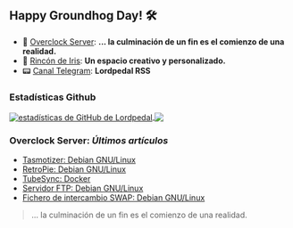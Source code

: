 ## Happy Groundhog Day! 🛠️

- 🤖 [Overclock Server](https://lordpedal.github.io/ "Overclock Server"): **... la culminación de un fin es el comienzo de una realidad.**
- 🌈 [Rincón de Iris](https://rincondeiris.club/ "Rincón de Iris"): **Un espacio creativo y personalizado.**
- 📟 [Canal Telegram](https://t.me/lordpedal_rss "Canal Lordpedal RSS"): **Lordpedal RSS**

### Estadísticas Github
<a href="https://github.com/Lordpedal">
  <img align="center" alt="estadísticas de GitHub de Lordpedal" src="https://github-readme-stats.codestackr.vercel.app/api?username=Lordpedal&show_icons=true&count_private=true&include_all_commits=true&locale=es&theme=gruvbox" />
</a>
<a href="https://github.com/Lordpedal">
  <img align="center" src="https://github-readme-stats.anuraghazra1.vercel.app/api/top-langs/?username=Lordpedal&layout=compact&locale=es&theme=gruvbox" />
</a>

### Overclock Server: *Últimos artículos*
<!-- BLOG-POST-LIST:START -->
- [Tasmotizer: Debian GNU/Linux](https://lordpedal.github.io/gnu/linux/tasmotizer-debian-gnu/)
- [RetroPie: Debian GNU/Linux](https://lordpedal.github.io/gnu/linux/retropie-debian-gnu/)
- [TubeSync: Docker](https://lordpedal.github.io/gnu/linux/docker/tubesync-docker/)
- [Servidor FTP: Debian GNU/Linux](https://lordpedal.github.io/gnu/linux/ftp-debian-gnu/)
- [Fichero de intercambio SWAP: Debian GNU/Linux](https://lordpedal.github.io/gnu/linux/swap-debian-gnu/)
<!-- BLOG-POST-LIST:END -->

> ... la culminación de un fin es el comienzo de una realidad.
